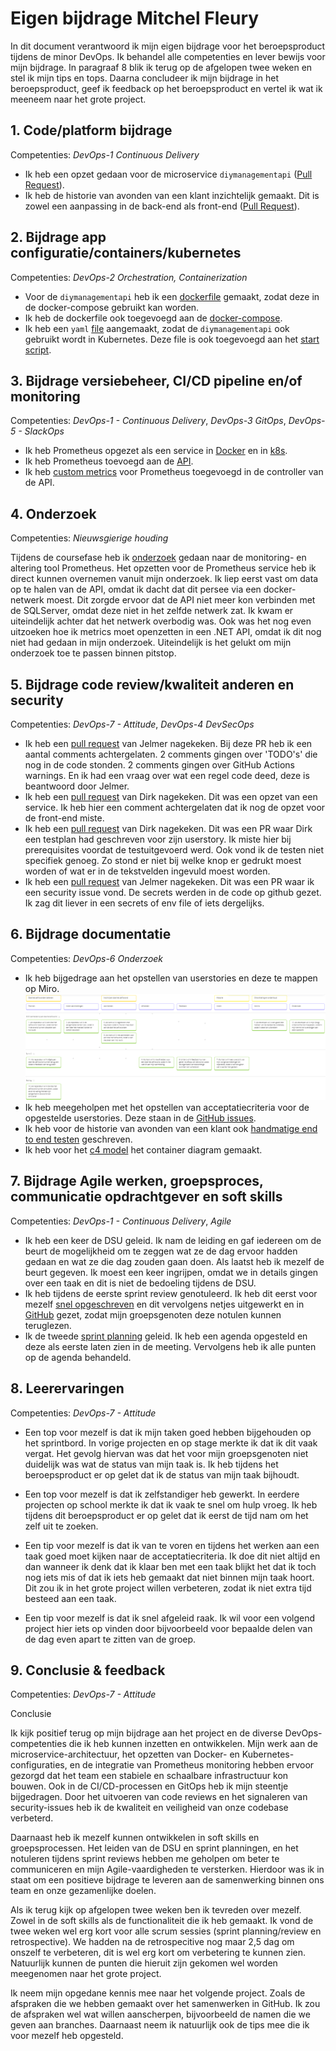 # Eigen bijdrage Mitchel Fleury

In dit document verantwoord ik mijn eigen bijdrage voor het beroepsproduct tijdens de minor DevOps. Ik behandel alle competenties en lever bewijs voor mijn bijdrage. In paragraaf 8 blik ik terug op de afgelopen twee weken en stel ik mijn tips en tops. Daarna concludeer ik mijn bijdrage in het beroepsproduct, geef ik feedback op het beroepsproduct en vertel ik wat ik meeneem naar het grote project.

## 1. Code/platform bijdrage

Competenties: *DevOps-1 Continuous Delivery*

- Ik heb een opzet gedaan voor de microservice `diymanagementapi` ([Pull Request](https://github.com/hanaim-devops/devops-bp-pitstop-uitbreiding-team-knoppert/pull/33)).
- Ik heb de historie van avonden van een klant inzichtelijk gemaakt. Dit is zowel een aanpassing in de back-end als front-end ([Pull Request](https://github.com/hanaim-devops/devops-bp-pitstop-uitbreiding-team-knoppert/pull/76)).

## 2. Bijdrage app configuratie/containers/kubernetes

Competenties: *DevOps-2 Orchestration, Containerization*

- Voor de `diymanagementapi` heb ik een [dockerfile](https://github.com/hanaim-devops/devops-bp-pitstop-uitbreiding-team-knoppert/pull/33/files#diff-792105b15c623708f22bd3b3c2987481f9844a21e55e0c16135b897dc9bc32f6) gemaakt, zodat deze in de docker-compose gebruikt kan worden.
- Ik heb de dockerfile ook toegevoegd aan de [docker-compose](https://github.com/hanaim-devops/devops-bp-pitstop-uitbreiding-team-knoppert/pull/33/files#diff-cd2ae9f5a501d16253a461b919af1523e71916a984989885e6783203f4ee252a).
- Ik heb een `yaml` [file](https://github.com/hanaim-devops/devops-bp-pitstop-uitbreiding-team-knoppert/pull/33/files#diff-69d70eca58af131e036a380f7199148c965b9e9d9a91134788b0a19e144eb2d2) aangemaakt, zodat de `diymanagementapi` ook gebruikt wordt in Kubernetes. Deze file is ook toegevoegd aan het [start script](https://github.com/hanaim-devops/devops-bp-pitstop-uitbreiding-team-knoppert/pull/33/files#diff-b2373aaccf35da43b56fe43cc9a6af19d975ed713aeed548708c6df9793a8bb2).

## 3. Bijdrage versiebeheer, CI/CD pipeline en/of monitoring

Competenties: *DevOps-1 - Continuous Delivery*, *DevOps-3 GitOps*, *DevOps-5 - SlackOps*

- Ik heb Prometheus opgezet als een service in [Docker](https://github.com/hanaim-devops/devops-bp-pitstop-uitbreiding-team-knoppert/pull/63/commits/d385ef88e5aaf159cbc55a839157e74b7b3d4e12) en in [k8s](https://github.com/hanaim-devops/devops-bp-pitstop-uitbreiding-team-knoppert/pull/63/commits/339acdf9e2b0554383b54e70c910116885599059).
- Ik heb Prometheus toevoegd aan de [API](https://github.com/hanaim-devops/devops-bp-pitstop-uitbreiding-team-knoppert/pull/63/commits/d385ef88e5aaf159cbc55a839157e74b7b3d4e12).
- Ik heb [custom metrics](https://github.com/hanaim-devops/devops-bp-pitstop-uitbreiding-team-knoppert/pull/69/commits/9074e0f1dc67a7b37df388dd08b148fef976ac13) voor Prometheus toegevoegd in de controller van de API.

## 4. Onderzoek

Competenties: *Nieuwsgierige houding*

Tijdens de coursefase heb ik [onderzoek](https://github.com/hanaim-devops/devops-blog-MitchelFleury/tree/main/src/prometheus-binnen-devops-omgeving) gedaan naar de monitoring- en altering tool Prometheus. Het opzetten voor de Prometheus service heb ik direct kunnen overnemen vanuit mijn onderzoek. Ik liep eerst vast om data op te halen van de API, omdat ik dacht dat dit persee via een docker-netwerk moest. Dit zorgde ervoor dat de API niet meer kon verbinden met de SQLServer, omdat deze niet in het zelfde netwerk zat. Ik kwam er uiteindelijk achter dat het netwerk overbodig was. Ook was het nog even uitzoeken hoe ik metrics moet openzetten in een .NET API, omdat ik dit nog niet had gedaan in mijn onderzoek. Uiteindelijk is het gelukt om mijn onderzoek toe te passen binnen pitstop.

## 5. Bijdrage code review/kwaliteit anderen en security

Competenties: *DevOps-7 - Attitude*, *DevOps-4 DevSecOps*

- Ik heb een [pull request](https://github.com/hanaim-devops/devops-bp-pitstop-uitbreiding-team-knoppert/pull/32) van Jelmer nagekeken. Bij deze PR heb ik een aantal comments achtergelaten. 2 comments gingen over 'TODO's' die nog in de code stonden. 2 comments gingen over GitHub Actions warnings. En ik had een vraag over wat een regel code deed, deze is beantwoord door Jelmer.
- Ik heb een [pull request](https://github.com/hanaim-devops/devops-bp-pitstop-uitbreiding-team-knoppert/pull/22) van Dirk nagekeken. Dit was een opzet van een service. Ik heb hier een comment achtergelaten dat ik nog de opzet voor de front-end miste.
- Ik heb een [pull request](https://github.com/hanaim-devops/devops-bp-pitstop-uitbreiding-team-knoppert/pull/70) van Dirk nagekeken. Dit was een PR waar Dirk een testplan had geschreven voor zijn userstory. Ik miste hier bij prerequisites voordat de testuitgevoerd werd. Ook vond ik de testen niet specifiek genoeg. Zo stond er niet bij welke knop er gedrukt moest worden of wat er in de tekstvelden ingevuld moest worden.
- Ik heb een [pull request](https://github.com/hanaim-devops/devops-bp-pitstop-uitbreiding-team-knoppert/pull/39) van Jelmer nagekeken. Dit was een PR waar ik een security issue vond. De secrets werden in de code op github gezet. Ik zag dit liever in een secrets of env file of iets dergelijks.

## 6. Bijdrage documentatie

Competenties: *DevOps-6 Onderzoek*

- Ik heb bijgedrage aan het opstellen van userstories en deze te mappen op Miro. ![alt text](../plaatjes/miro-bord.PNG)
- Ik heb meegeholpen met het opstellen van acceptatiecriteria voor de opgestelde userstories. Deze staan in de [GitHub issues](https://github.com/hanaim-devops/devops-bp-pitstop-uitbreiding-team-knoppert/issues).
- Ik heb voor de historie van avonden van een klant ook [handmatige end to end testen](https://github.com/hanaim-devops/devops-bp-pitstop-uitbreiding-team-knoppert/pull/88) geschreven.
- Ik heb voor het [c4 model](https://github.com/hanaim-devops/devops-bp-pitstop-uitbreiding-team-knoppert/pull/97) het container diagram gemaakt.

## 7. Bijdrage Agile werken, groepsproces, communicatie opdrachtgever en soft skills

Competenties: *DevOps-1 - Continuous Delivery*, *Agile*

- Ik heb een keer de DSU geleid. Ik nam de leiding en gaf iedereen om de beurt de mogelijkheid om te zeggen wat ze de dag ervoor hadden gedaan en wat ze die dag zouden gaan doen. Als laatst heb ik mezelf de beurt gegeven. Ik moest een keer ingrijpen, omdat we in details gingen over een taak en dit is niet de bedoeling tijdens de DSU.
- Ik heb tijdens de eerste sprint review genotuleerd. Ik heb dit eerst voor mezelf [snel opgeschreven](https://minor-devops-2024.slack.com/archives/C07QFQ7ATSQ/p1729244846816539) en dit vervolgens netjes uitgewerkt en in [GitHub](https://github.com/hanaim-devops/devops-bp-pitstop-uitbreiding-team-knoppert/pull/43/files#diff-021b1de5034fa544897bc7fb1aa9ab61ba189e5457d808be7ffbb2992ee7d793) gezet, zodat mijn groepsgenoten deze notulen kunnen teruglezen.
- Ik de tweede [sprint planning](https://github.com/hanaim-devops/devops-bp-pitstop-uitbreiding-team-knoppert/pull/54/files) geleid. Ik heb een agenda opgesteld en deze als eerste laten zien in de meeting. Vervolgens heb ik alle punten op de agenda behandeld.

## 8. Leerervaringen

Competenties: *DevOps-7 - Attitude*

- Een top voor mezelf is dat ik mijn taken goed hebben bijgehouden op het sprintbord. In vorige projecten en op stage merkte ik dat ik dit vaak vergat. Het gevolg hiervan was dat het voor mijn groepsgenoten niet duidelijk was wat de status van mijn taak is. Ik heb tijdens het beroepsproduct er op gelet dat ik de status van mijn taak bijhoudt.
- Een top voor mezelf is dat ik zelfstandiger heb gewerkt. In eerdere projecten op school merkte ik dat ik vaak te snel om hulp vroeg. Ik heb tijdens dit beroepsproduct er op gelet dat ik eerst de tijd nam om het zelf uit te zoeken.

- Een tip voor mezelf is dat ik van te voren en tijdens het werken aan een taak goed moet kijken naar de acceptatiecriteria. Ik doe dit niet altijd en dan wanneer ik denk dat ik klaar ben met een taak blijkt het dat ik toch nog iets mis of dat ik iets heb gemaakt dat niet binnen mijn taak hoort. Dit zou ik in het grote project willen verbeteren, zodat ik niet extra tijd besteed aan een taak.
- Een tip voor mezelf is dat ik snel afgeleid raak. Ik wil voor een volgend project hier iets op vinden door bijvoorbeeld voor bepaalde delen van de dag even apart te zitten van de groep.

## 9. Conclusie & feedback

Competenties: *DevOps-7 - Attitude*


Conclusie

Ik kijk positief terug op mijn bijdrage aan het project en de diverse DevOps-competenties die ik heb kunnen inzetten en ontwikkelen. Mijn werk aan de microservice-architectuur, het opzetten van Docker- en Kubernetes-configuraties, en de integratie van Prometheus monitoring hebben ervoor gezorgd dat het team een stabiele en schaalbare infrastructuur kon bouwen. Ook in de CI/CD-processen en GitOps heb ik mijn steentje bijgedragen. Door het uitvoeren van code reviews en het signaleren van security-issues heb ik de kwaliteit en veiligheid van onze codebase verbeterd.

Daarnaast heb ik mezelf kunnen ontwikkelen in soft skills en groepsprocessen. Het leiden van de DSU en sprint planningen, en het notuleren tijdens sprint reviews hebben me geholpen om beter te communiceren en mijn Agile-vaardigheden te versterken. Hierdoor was ik in staat om een positieve bijdrage te leveren aan de samenwerking binnen ons team en onze gezamenlijke doelen.

Als ik terug kijk op afgelopen twee weken ben ik tevreden over mezelf. Zowel in de soft skills als de functionaliteit die ik heb gemaakt. Ik vond de twee weken wel erg kort voor alle scrum sessies (sprint planning/review en retrospective). We hadden na de retrospecitive nog maar 2,5 dag om onszelf te verbeteren, dit is wel erg kort om verbetering te kunnen zien. Natuurlijk kunnen de punten die hieruit zijn gekomen wel worden meegenomen naar het grote project.

Ik neem mijn opgedane kennis mee naar het volgende project. Zoals de afspraken die we hebben gemaakt over het samenwerken in GitHub. Ik zou de afspraken wel wat willen aanscherpen, bijvoorbeeld de namen die we geven aan branches. Daarnaast neem ik natuurlijk ook de tips mee die ik voor mezelf heb opgesteld.
